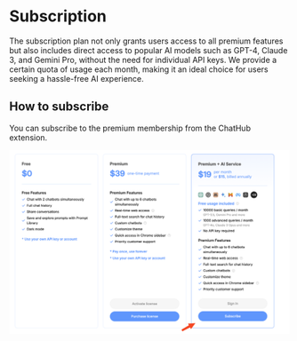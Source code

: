 # Subscription

The subscription plan not only grants users access to all premium features but also includes direct access to popular AI models such as GPT-4, Claude 3, and Gemini Pro, without the need for individual API keys. We provide a certain quota of usage each month, making it an ideal choice for users seeking a hassle-free AI experience.

## How to subscribe

You can subscribe to the premium membership from the ChatHub extension.

![](../../assets/subscribe.png)